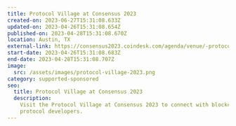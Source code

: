 ```yaml
---
title: Protocol Village at Consensus 2023
created-on: 2023-06-27T15:31:08.633Z
updated-on: 2023-04-26T15:31:08.654Z
published-on: 2023-04-28T15:31:08.670Z
location: Austin, TX
external-link: https://consensus2023.coindesk.com/agenda/venue/-protocol-village
start-date: 2023-04-26T15:31:08.683Z
end-date: 2023-04-28T15:31:08.707Z
image:
  src: /assets/images/protocol-village-2023.png
category: supported-sponsored
seo:
  title: Protocol Village at Consensus 2023
  description:
    Visit the Protocol Village at Consensus 2023 to connect with blockchain
    protocol developers.
---
```

